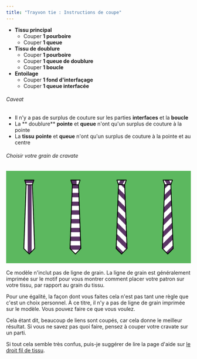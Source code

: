 ```yaml
---
title: "Trayvon tie : Instructions de coupe"
---
```


- **Tissu principal**
  - Couper **1 pourboire**
  - Couper **1 queue**
- **Tissu de doublure**
  - Couper **1 pourboire**
  - Couper **1 queue de doublure**
  - Couper **1 boucle**
- **Entoilage**
  - Couper **1 fond d'interfaçage**
  - Couper **1 queue interfacée**

<Warning>

###### Caveat

- Il n'y a pas de surplus de couture sur les parties **interfaces** et la **boucle**
- La ** doublure** **pointe** et **queue** n'ont qu'un surplus de couture à la pointe
- La **tissu** **pointe** et **queue** n'ont qu'un surplus de couture à la pointe et au centre

</Warning>

<Tip>

###### Choisir votre grain de cravate

![Un tissu, différents grains, différents liens. Ne vous inquiétez pas des règles, faites ce que vous aimez](tie-grain.png)

Ce modèle n'inclut pas de ligne de grain. La ligne de grain est généralement imprimée sur le motif pour vous montrer comment placer votre patron sur votre tissu, par rapport au grain du tissu.

Pour une égalité, la façon dont vous faites cela n'est pas tant une règle que c'est un choix personnel. À ce titre, il n'y a pas de ligne de grain imprimée sur le modèle. Vous pouvez faire ce que vous voulez.

Cela étant dit, beaucoup de liens sont coupés, car cela donne le meilleur résultat. Si vous ne savez pas quoi faire, pensez à couper votre cravate sur un parti.

Si tout cela semble très confus, puis-je suggérer de lire la page d'aide sur [le droit fil de tissu](/docs/sewing/fabric-grain).

</Tip>
